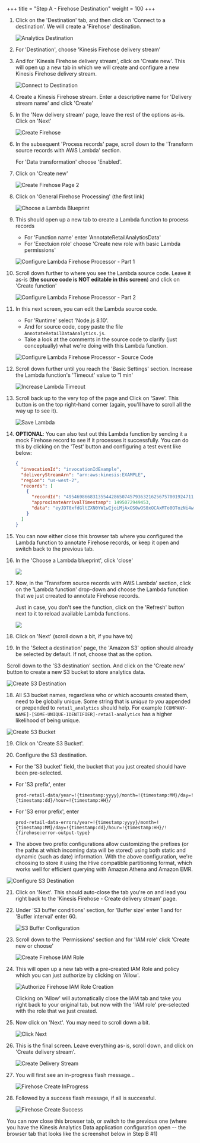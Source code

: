 +++
title = "Step A - Firehose Destination"
weight = 100
+++

1. Click on the 'Destination' tab, and then click on 'Connect to a destination'. We will create a 'Firehose' destination.

   ![Analytics Destination](/images/lab2/analytics_destination.png)
   
2. For 'Destination', choose 'Kinesis Firehose delivery stream'

3. And for 'Kinesis Firehose delivery stream', click on 'Create new'. This will open up a new tab in which we will create and configure a new Kinesis Firehose delivery stream.

   ![Connect to Destination](/images/lab2/analytics_connect_destination.png)   
   
4. Create a Kinesis Firehose stream. Enter a descriptive name for 'Delivery stream name' and click 'Create'

5. In the 'New delivery stream' page, leave the rest of the options as-is. Click on 'Next'

   ![Create Firehose](/images/lab2/create_firehose.png)

5. In the subsequent 'Process records' page, scroll down to the 'Transform source records with AWS Lambda' section.

   For 'Data transformation' choose 'Enabled'.
   
6. Click on 'Create new'   

   ![Create Firehose Page 2](/images/lab2/create_firehose_2.png)
   
7. Click on 'General Firehose Processing' (the first link) 

   ![Choose a Lambda Blueprint](/images/lab2/choose_lambda_blueprint.png)   

8. This should open up a new tab to create a Lambda function to process records

   * For 'Function name' enter 'AnnotateRetailAnalyticsData'
   * For 'Exectuion role' choose 'Create new role with basic Lambda permissions'
   
   ![Configure Lambda Firehose Processor - Part 1](/images/lab2/configure_lambda_firehose_processor_page1.png)
   
9. Scroll down further to where you see the Lambda source code. Leave it as-is (**the source code is NOT editable in this screen**) and click on 'Create function'

   ![Configure Lambda Firehose Processor - Part 2](/images/lab2/configure_lambda_firehose_processor_page2.png)  
   
10. In this next screen, you can edit the Lambda source code. 
    * For 'Runtime' select 'Node.js 8.10'.
    * And for source code, copy paste the file ```AnnotateRetailDataAnalytics.js```.
    * Take a look at the comments in the source code to clarify (just conceptually) what we're doing with this Lambda function.

    ![Configure Lambda Firehose Processor - Source Code](/images/lab2/configure_lambda_firehose_processor_source.png)        

11. Scroll down further until you reach the 'Basic Settings' section. Increase the Lambda function's 'Timeout' value to '1 min' 

    ![Increase Lambda Timeout](/images/lab2/lambda_increase_timeout.png)

    
12. Scroll back up to the very top of the page and Click on 'Save'. This button is on the top right-hand corner (again, you'll have to scroll all the way up to see it).

    ![Save Lambda](/images/lab2/lambda_save.png)


12. **OPTIONAL**: You can also test out this Lambda function by sending it a mock Firehose record to see if it processes it successfully. You can do this by clicking on the 'Test' button and configuring a test event like below:

    ```json
    {
      "invocationId": "invocationIdExample",
      "deliveryStreamArn": "arn:aws:kinesis:EXAMPLE",
      "region": "us-west-2",
      "records": [
        {
          "recordId": "49546986683135544286507457936321625675700192471156785154",
          "approximateArrivalTimestamp": 1495072949453,
          "data": "eyJDT0xfdGltZXN0YW1wIjoiMjAxOS0wOS0xOCAxMTo0OTozNi4wMDAiLCJzdG9yZV9pZCI6InN0b3JlXzQ5Iiwid29ya3N0YXRpb25faWQiOiJwb3NfMiIsIm9wZXJhdG9yX2lkIjoiY2FzaGllcl8xNDkiLCJpdGVtX2lkIjoiaXRlbV84NzU4IiwicXVhbnRpdHkiOjQsInJlZ3VsYXJfc2FsZXNfdW5pdF9wcmljZSI6MzcuMzQsInJldGFpbF9wcmljZV9tb2RpZmllciI6Mi4yMSwicmV0YWlsX2twaV9tZXRyaWMiOjc5LCJBTk9NQUxZX1NDT1JFIjowLjcyODk2NzM5NDUxNzg5MDV9Cg=="
        }
      ]
    }
    ```

13. You can now either close this browser tab where you configured the Lambda function to annotate Firehose records, or keep it open and switch back to the previous tab. 

14. In the 'Choose a Lambda blueprint', click 'close' 

    ![](/images/lab2/close_lambda_blueprint_dialog.png)
    
15. Now, in the 'Transform source records with AWS Lambda' section, click on the 'Lambda function' drop-down and choose the Lambda function that we just crreated to annotate Firehose records.

    Just in case, you don't see the function, click on the 'Refresh' button next to it to reload available Lambda functions.

    ![](/images/lab2/choose_created_lambda_firehose_processor.png)    
       
16. Click on 'Next' (scroll down a bit, if you have to)
   
17. In the 'Select a destination' page, the 'Amazon S3' option should already be selected by default. If not, choose that as the option.

   Scroll down to the 'S3 destination' section. And click on the 'Create new' button to create a new S3 bucket to store analytics data.

   ![Create S3 Destination](/images/lab2/create_s3_destination.png)


18. All S3 bucket names, regardless who or which accounts created them, need to be globally unique. Some string that is *unique to you* appended or prepended to ```retail_analytics``` should help. For example ```[COMPANY-NAME]-[SOME-UNIQUE-IDENTIFIER]-retail-analytics``` has a higher likelihood of being unique. 

   ![Create S3 Bucket](/images/lab2/create_s3_bucket_dialog.png)

19. Click on 'Create S3 Bucket'. 

20. Configure the S3 destination.

   * For the 'S3 bucket' field, the bucket that you just created should have been pre-selected.
   
   * For 'S3 prefix', enter 
   
     ```
     prod-retail-data/year=!{timestamp:yyyy}/month=!{timestamp:MM}/day=!{timestamp:dd}/hour=!{timestamp:HH}/
     ```
   
   * For 'S3 error prefix', enter
   
     ```
     prod-retail-data-errors/year=!{timestamp:yyyy}/month=!{timestamp:MM}/day=!{timestamp:dd}/hour=!{timestamp:HH}/!{firehose:error-output-type}
     ```
     
   * The above two prefix configurations allow customizing the prefixes (or the paths at which incoming data will be stored) using both static and dynamic (such as date) information. With the above configuration, we're choosing to store it using the Hive compatible partitioning format, which works well for efficient querying with Amazon Athena and Amazon EMR.  

   ![Configure S3 Destination](/images/lab2/configure_s3_destination.png)


21. Click on 'Next'. This should auto-close the tab you're on and lead you right back to the 'Kinesis Firehose - Create delivery stream' page.

22. Under 'S3 buffer conditions' section, for 'Buffer size' enter 1 and for 'Buffer interval' enter 60.

    ![S3 Buffer Configuration](/images/lab2/configure_s3_buffer.png)
    
23. Scroll down to the 'Permissions' section and for 'IAM role' click 'Create new or choose' 

    ![Create Firehose IAM Role](/images/lab2/firehose_iam_role.png)        

24. This will open up a new tab with a pre-created IAM Role and policy which you can just authorize by clicking on 'Allow'.

    ![Authorize Firehose IAM Role Creation](/images/lab2/firehose_iam_role_allow.png)

    Clicking on 'Allow' will automatically close the IAM tab and take you right back to your original tab, but now with the 'IAM role' pre-selected with the role that we just created.
    
25. Now click on 'Next'. You may need to scroll down a bit.    
    
    ![Click Next](/images/lab2/create_delivery_stream_click_next.png)
    
26. This is the final screen. Leave everything as-is, scroll down, and click on 'Create delivery stream'.

    ![Create Delivery Stream](/images/lab2/firehose_click_create_delivery_stream.png)    

28. You will first see an in-progress flash message...

    ![Firehose Create InProgress](/images/lab2/firehose_create_in_progress.png)

27. Followed by a success flash message, if all is successful.

    ![Firehose Create Success](/images/lab2/firehose_create_success.png)
    
You can now close this browser tab, or switch to the previous one (where you have the Kinesis Analytics Data application configuration open -- the browser tab that looks like the screenshot below in Step B #1)
